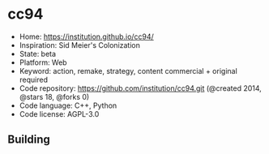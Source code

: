 # cc94

- Home: https://institution.github.io/cc94/
- Inspiration: Sid Meier's Colonization
- State: beta
- Platform: Web
- Keyword: action, remake, strategy, content commercial + original required
- Code repository: https://github.com/institution/cc94.git (@created 2014, @stars 18, @forks 0)
- Code language: C++, Python
- Code license: AGPL-3.0

## Building
